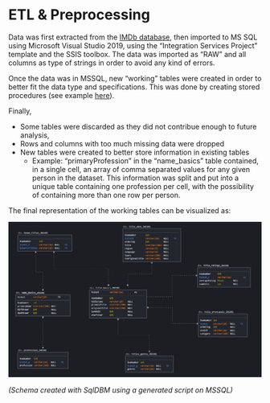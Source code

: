 # ETL & Preprocessing

Data was first extracted from the [IMDb database](https://datasets.imdbws.com/), then imported to MS SQL using Microsoft Visual Studio 2019, using the “Integration Services Project” template and the SSIS toolbox.  The data was imported as “RAW” and all columns as type of strings in order to avoid any kind of errors.

Once the data was in MSSQL, new “working” tables were created in order to better fit the data type and specifications. This was done by creating stored procedures (see example [here](https://github.com/pcmaldonado/IMDb/blob/main/Preprocessing/name_basics_procedure_wrk_table.sql)).

Finally, 

- Some tables were discarded as they did not contribue enough to future analysis,
- Rows and columns with too much missing data were dropped
- New tables were created to better store information in existing tables
    - Example: “primaryProfession” in the “name_basics” table contained, in a single cell, an array of comma separated values for any given person in the dataset. This information was split and put into a unique table containing one profession per cell, with the possibility of containing more than one row per person.
    

The final representation of the working tables can be visualized as:

![Untitled](https://github.com/pcmaldonado/IMDb/blob/main/Preprocessing/FULL_EntityRelationshipSchema.png)

*(Schema created with SqlDBM using a generated script on MSSQL)*